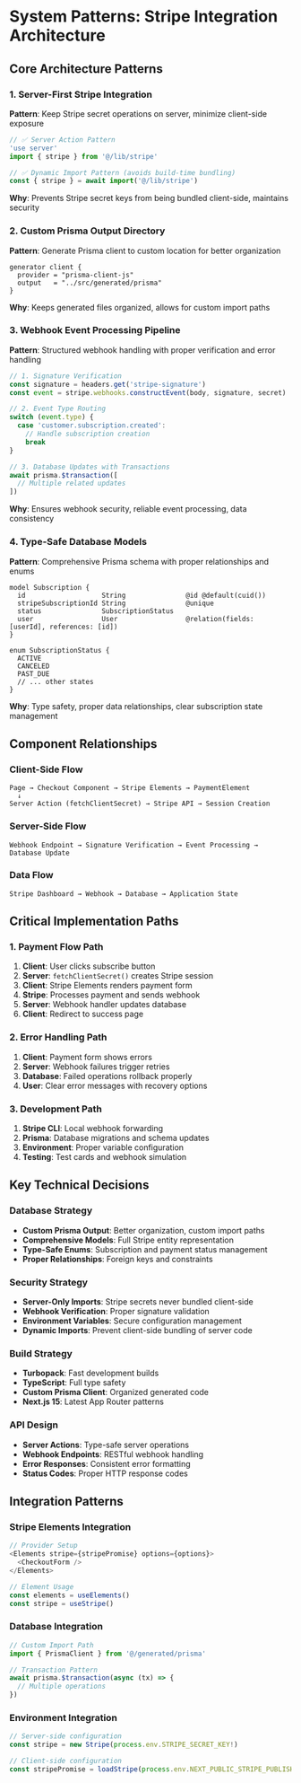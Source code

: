 # System Patterns: Stripe Integration Architecture

## Core Architecture Patterns

### 1. Server-First Stripe Integration
**Pattern**: Keep Stripe secret operations on server, minimize client-side exposure
```typescript
// ✅ Server Action Pattern
'use server'
import { stripe } from '@/lib/stripe'

// ✅ Dynamic Import Pattern (avoids build-time bundling)
const { stripe } = await import('@/lib/stripe')
```

**Why**: Prevents Stripe secret keys from being bundled client-side, maintains security

### 2. Custom Prisma Output Directory
**Pattern**: Generate Prisma client to custom location for better organization
```prisma
generator client {
  provider = "prisma-client-js"
  output   = "../src/generated/prisma"
}
```

**Why**: Keeps generated files organized, allows for custom import paths

### 3. Webhook Event Processing Pipeline
**Pattern**: Structured webhook handling with proper verification and error handling
```typescript
// 1. Signature Verification
const signature = headers.get('stripe-signature')
const event = stripe.webhooks.constructEvent(body, signature, secret)

// 2. Event Type Routing
switch (event.type) {
  case 'customer.subscription.created':
    // Handle subscription creation
    break
}

// 3. Database Updates with Transactions
await prisma.$transaction([
  // Multiple related updates
])
```

**Why**: Ensures webhook security, reliable event processing, data consistency

### 4. Type-Safe Database Models
**Pattern**: Comprehensive Prisma schema with proper relationships and enums
```prisma
model Subscription {
  id                   String               @id @default(cuid())
  stripeSubscriptionId String               @unique
  status               SubscriptionStatus
  user                 User                 @relation(fields: [userId], references: [id])
}

enum SubscriptionStatus {
  ACTIVE
  CANCELED
  PAST_DUE
  // ... other states
}
```

**Why**: Type safety, proper data relationships, clear subscription state management

## Component Relationships

### Client-Side Flow
```
Page → Checkout Component → Stripe Elements → PaymentElement
  ↓
Server Action (fetchClientSecret) → Stripe API → Session Creation
```

### Server-Side Flow
```
Webhook Endpoint → Signature Verification → Event Processing → Database Update
```

### Data Flow
```
Stripe Dashboard → Webhook → Database → Application State
```

## Critical Implementation Paths

### 1. Payment Flow Path
1. **Client**: User clicks subscribe button
2. **Server**: `fetchClientSecret()` creates Stripe session
3. **Client**: Stripe Elements renders payment form
4. **Stripe**: Processes payment and sends webhook
5. **Server**: Webhook handler updates database
6. **Client**: Redirect to success page

### 2. Error Handling Path
1. **Client**: Payment form shows errors
2. **Server**: Webhook failures trigger retries
3. **Database**: Failed operations rollback properly
4. **User**: Clear error messages with recovery options

### 3. Development Path
1. **Stripe CLI**: Local webhook forwarding
2. **Prisma**: Database migrations and schema updates
3. **Environment**: Proper variable configuration
4. **Testing**: Test cards and webhook simulation

## Key Technical Decisions

### Database Strategy
- **Custom Prisma Output**: Better organization, custom import paths
- **Comprehensive Models**: Full Stripe entity representation
- **Type-Safe Enums**: Subscription and payment status management
- **Proper Relationships**: Foreign keys and constraints

### Security Strategy
- **Server-Only Imports**: Stripe secrets never bundled client-side
- **Webhook Verification**: Proper signature validation
- **Environment Variables**: Secure configuration management
- **Dynamic Imports**: Prevent client-side bundling of server code

### Build Strategy
- **Turbopack**: Fast development builds
- **TypeScript**: Full type safety
- **Custom Prisma Client**: Organized generated code
- **Next.js 15**: Latest App Router patterns

### API Design
- **Server Actions**: Type-safe server operations
- **Webhook Endpoints**: RESTful webhook handling
- **Error Responses**: Consistent error formatting
- **Status Codes**: Proper HTTP response codes

## Integration Patterns

### Stripe Elements Integration
```typescript
// Provider Setup
<Elements stripe={stripePromise} options={options}>
  <CheckoutForm />
</Elements>

// Element Usage
const elements = useElements()
const stripe = useStripe()
```

### Database Integration
```typescript
// Custom Import Path
import { PrismaClient } from '@/generated/prisma'

// Transaction Pattern
await prisma.$transaction(async (tx) => {
  // Multiple operations
})
```

### Environment Integration
```typescript
// Server-side configuration
const stripe = new Stripe(process.env.STRIPE_SECRET_KEY!)

// Client-side configuration
const stripePromise = loadStripe(process.env.NEXT_PUBLIC_STRIPE_PUBLISHABLE_KEY!)
```
